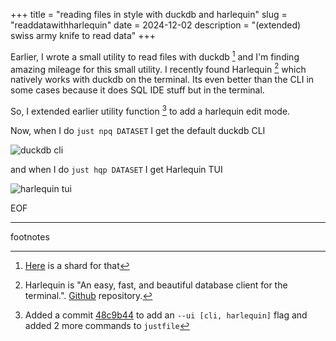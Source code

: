 +++
title = "reading files in style with duckdb and harlequin"
slug = "readdatawithharlequin"
date = 2024-12-02
description = "(extended) swiss army knife to read data"
+++

Earlier, I wrote a small utility to read files with duckdb [^1] and I'm finding
amazing mileage for this small utility. I recently found Harlequin [^2] which
natively works with duckdb on the terminal. Its even better than the CLI in some
cases because it does SQL IDE stuff but in the terminal.

So, I extended earlier utility function [^3] to add a harlequin edit mode.

Now, when I do `just npq DATASET` I get the default duckdb CLI

![duckdb cli](/img/duckdb-query.png)

and when I do `just hqp DATASET` I get Harlequin TUI

![harlequin tui](/img/harlequin-duckdb-query.png)

EOF

---

footnotes

[^1]: [Here](@/2024-10-05-duckdb-query.md) is a shard for that

[^2]: Harlequin is "An easy, fast, and beautiful database client for the
terminal.". [Github](https://github.com/tconbeer/harlequin) repository.

[^3]: Added a commit [48c9b44](https://github.com/hrmnjt/x/commit/48c9b443d374efb096521d926caafd622fe073fb)
to add an `--ui [cli, harlequin]` flag and added 2 more commands to `justfile`
